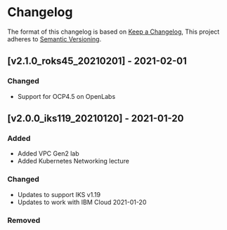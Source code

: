 # Changelog

The format of this changelog is based on [Keep a Changelog](https://keepachangelog.com/en/1.0.0/),
This project adheres to [Semantic Versioning](https://semver.org/spec/v2.0.0.html).

## [v2.1.0_roks45_20210201] - 2021-02-01

### Changed

* Support for OCP4.5 on OpenLabs

## [v2.0.0_iks119_20210120] - 2021-01-20

### Added

* Added VPC Gen2 lab
* Added Kubernetes Networking lecture

### Changed

* Updates to support IKS v1.19
* Updates to work with IBM Cloud 2021-01-20

### Removed


